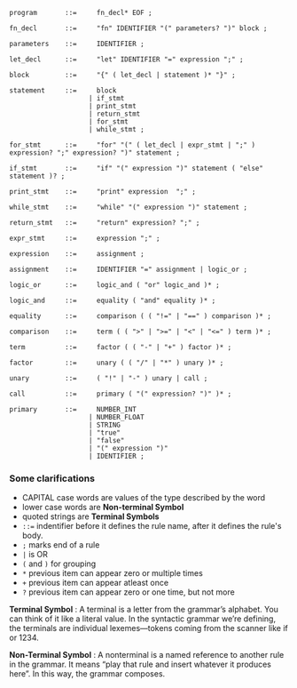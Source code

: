```
program       ::=     fn_decl* EOF ;

fn_decl       ::=     "fn" IDENTIFIER "(" parameters? ")" block ;

parameters    ::=     IDENTIFIER ;

let_decl      ::=     "let" IDENTIFIER "=" expression ";" ;

block         ::=     "{" ( let_decl | statement )* "}" ;

statement     ::=     block
                    | if_stmt
                    | print_stmt
                    | return_stmt
                    | for_stmt
                    | while_stmt ;

for_stmt      ::=     "for" "(" ( let_decl | expr_stmt | ";" ) expression? ";" expression? ")" statement ;

if_stmt       ::=     "if" "(" expression ")" statement ( "else" statement )? ;

print_stmt    ::=     "print" expression  ";" ;

while_stmt    ::=     "while" "(" expression ")" statement ;

return_stmt   ::=     "return" expression? ";" ;

expr_stmt     ::=     expression ";" ;

expression    ::=     assignment ;

assignment    ::=     IDENTIFIER "=" assignment | logic_or ;

logic_or      ::=     logic_and ( "or" logic_and )* ;

logic_and     ::=     equality ( "and" equality )* ;

equality      ::=     comparison ( ( "!=" | "==" ) comparison )* ;

comparison    ::=     term ( ( ">" | ">=" | "<" | "<=" ) term )* ;

term          ::=     factor ( ( "-" | "+" ) factor )* ;

factor        ::=     unary ( ( "/" | "*" ) unary )* ;

unary         ::=     ( "!" | "-" ) unary | call ;

call          ::=     primary ( "(" expression? ")" )* ;

primary       ::=     NUMBER_INT
                    | NUMBER_FLOAT
                    | STRING
                    | "true"
                    | "false"
                    | "(" expression ")"
                    | IDENTIFIER ;
```


### Some clarifications

- CAPITAL case words are values of the type described by the word
- lower case words are **Non-terminal Symbol**
- quoted strings are **Terminal Symbols**
- `::=` indentifier before it defines the rule name, after it defines the rule's body.
- `;` marks end of a rule
- `|` is OR
- `(` and `)` for grouping
- `*` previous item can appear zero or multiple times
- `+` previous item can appear atleast once
- `?` previous item can appear zero or one time, but not more

**Terminal Symbol** : A terminal is a letter from the grammar’s alphabet. You can think of it like a literal value. In the syntactic grammar we’re defining, the terminals are individual lexemes—tokens coming from the scanner like if or 1234.

**Non-Terminal Symbol** : A nonterminal is a named reference to another rule in the grammar. It means “play that rule and insert whatever it produces here”. In this way, the grammar composes.
